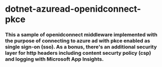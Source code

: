 # dotnet-azuread-openidconnect-pkce
### This a sample of openidconnect middleware implemented with the purpose of connecting to azure ad with pkce enabled as single sign-on (sso). As a bonus, there's an additional security layer for http headers including content securty policy (csp) and logging with Microsoft App Insights.
